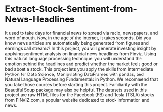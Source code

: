 # Extract-Stock-Sentiment-from-News-Headlines
It used to take days for financial news to spread via radio, newspapers, and word of mouth. Now, in the age of the internet, it takes seconds. Did you know news articles are automatically being generated from figures and earnings call streams? In this project, you will generate investing insight by applying sentiment analysis on financial news headlines from Finviz. Using this natural language processing technique, you will understand the emotion behind the headlines and predict whether the market feels good or bad about a stock.  This project lets you apply the skills from Intermediate Python for Data Science, Manipulating DataFrames with pandas, and Natural Language Processing Fundamentals in Python. We recommend that you take those courses before starting this project. Familiarity with the Beautiful Soup package may also be helpful.  The datasets used in this project are raw HTML files for the Facebook (FB) and Tesla (TSLA) stocks from FINVIZ.com, a popular website dedicated to stock information and news.
